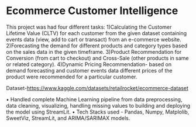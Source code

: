 # Ecommerce Customer Intelligence

This project was had four different tasks:
1)Calculating the Customer Lifetime Value (CLTV) for each customer from the given dataset containing
events data (view, add to cart or transact) from an e-commerce website.
2)Forecasting the demand for different products and category types based on the sales data in the given
timeframe.
3)Product Recommendation for Conversion (from cart to checkout) and Cross-Sale (other products in same
or related category).
4)Dynamic Pricing Recommendation- based on demand forecasting and customer events data different
prices of the product were recommended for a particular customer.

Dataset-https://www.kaggle.com/datasets/retailrocket/ecommerce-dataset

• Handled complete Machine Learning pipeline from data preprocessing, data cleaning, visualizing, handling missing values to
building and deploying the model using StreamLit.
• Tech Stacks used - Pandas, Numpy, Matplolib, SweetViz, StreamLit, and ARIMA/SARIMAX models.

